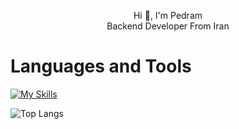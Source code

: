 <p align="center">
Hi 👋, I'm Pedram
<br>
Backend Developer From Iran
</p>

# Languages and Tools
[![My Skills](https://skillicons.dev/icons?i=cs,dotnet,git,mysql,postman)](https://skillicons.dev)

![Top Langs](https://github-readme-stats.vercel.app/api/top-langs/?username=pedramalizade&layout=compact&langs_count=5)
